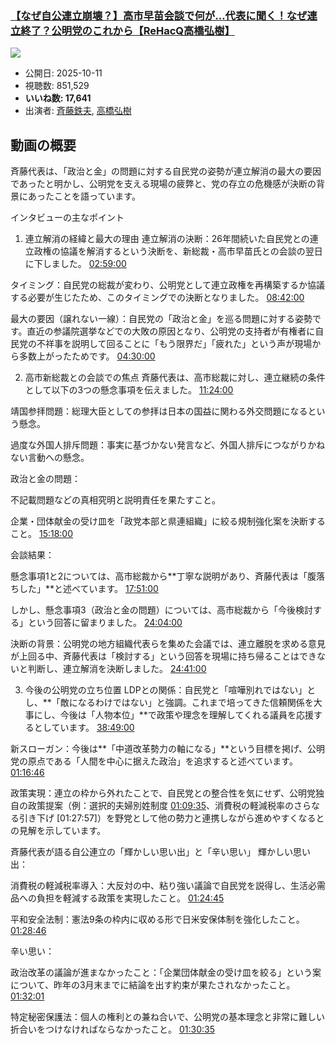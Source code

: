 ### [【なぜ自公連立崩壊？】高市早苗会談で何が…代表に聞く！なぜ連立終了？公明党のこれから【ReHacQ高橋弘樹】](https://www.youtube.com/watch?v=MOY5qRsVZjc)
[![](https://img.youtube.com/vi/MOY5qRsVZjc/sddefault.jpg)](https://www.youtube.com/watch?v=MOY5qRsVZjc)
-   公開日: 2025-10-11
-   視聴数: 851,529
-   **いいね数: 17,641**
-   出演者: [斉藤鉄夫](/rehacq_fan/people/斉藤鉄夫 "wikilink"), [高橋弘樹](/rehacq_fan/people/高橋弘樹 "wikilink")


## 動画の概要

斉藤代表は、「政治と金」の問題に対する自民党の姿勢が連立解消の最大の要因であったと明かし、公明党を支える現場の疲弊と、党の存立の危機感が決断の背景にあったことを語っています。

インタビューの主なポイント
1. 連立解消の経緯と最大の理由
連立解消の決断：26年間続いた自民党との連立政権の協議を解消するという決断を、新総裁・高市早苗氏との会談の翌日に下しました。 [02:59:00](https://www.youtube.com/watch?v=MOY5qRsVZjc&t=10740s)

タイミング：自民党の総裁が変わり、公明党として連立政権を再構築するか協議する必要が生じたため、このタイミングでの決断となりました。 [08:42:00](https://www.youtube.com/watch?v=MOY5qRsVZjc&t=31320s)

最大の要因（譲れない一線）：自民党の「政治と金」を巡る問題に対する姿勢です。直近の参議院選挙などでの大敗の原因となり、公明党の支持者が有権者に自民党の不祥事を説明して回ることに「もう限界だ」「疲れた」という声が現場から多数上がったためです。 [04:30:00](https://www.youtube.com/watch?v=MOY5qRsVZjc&t=16200s)

2. 高市新総裁との会談での焦点
斉藤代表は、高市総裁に対し、連立継続の条件として以下の3つの懸念事項を伝えました。 [11:24:00](https://www.youtube.com/watch?v=MOY5qRsVZjc&t=41040s)

靖国参拝問題：総理大臣としての参拝は日本の国益に関わる外交問題になるという懸念。

過度な外国人排斥問題：事実に基づかない発言など、外国人排斥につながりかねない言動への懸念。

政治と金の問題：

不記載問題などの真相究明と説明責任を果たすこと。

企業・団体献金の受け皿を「政党本部と県連組織」に絞る規制強化案を決断すること。 [15:18:00](https://www.youtube.com/watch?v=MOY5qRsVZjc&t=55080s)

会談結果：

懸念事項1と2については、高市総裁から**丁寧な説明があり、斉藤代表は「腹落ちした」**と述べています。 [17:51:00](https://www.youtube.com/watch?v=MOY5qRsVZjc&t=64260s)

しかし、懸念事項3（政治と金の問題）については、高市総裁から「今後検討する」という回答に留まりました。 [24:04:00](https://www.youtube.com/watch?v=MOY5qRsVZjc&t=86640s)

決断の背景：公明党の地方組織代表らを集めた会議では、連立離脱を求める意見が上回る中、斉藤代表は「検討する」という回答を現場に持ち帰ることはできないと判断し、連立解消を決断しました。 [24:41:00](https://www.youtube.com/watch?v=MOY5qRsVZjc&t=88860s)

3. 今後の公明党の立ち位置
LDPとの関係：自民党と「喧嘩別れではない」とし、**「敵になるわけではない」と強調。これまで培ってきた信頼関係を大事にし、今後は「人物本位」**で政策や理念を理解してくれる議員を応援するとしています。 [38:49:00](https://www.youtube.com/watch?v=MOY5qRsVZjc&t=139740s)

新スローガン：今後は**「中道改革勢力の軸になる」**という目標を掲げ、公明党の原点である「人間を中心に据えた政治」を追求すると述べています。 [01:16:46](https://www.youtube.com/watch?v=MOY5qRsVZjc&t=4606s)

政策実現：連立の枠から外れたことで、自民党との整合性を気にせず、公明党独自の政策提案（例：選択的夫婦別姓制度 [01:09:35](https://www.youtube.com/watch?v=MOY5qRsVZjc&t=4175s)、消費税の軽減税率のさらなる引き下げ [01:27:57]）を野党として他の勢力と連携しながら進めやすくなるとの見解を示しています。

斉藤代表が語る自公連立の「輝かしい思い出」と「辛い思い」
輝かしい思い出：

消費税の軽減税率導入：大反対の中、粘り強い議論で自民党を説得し、生活必需品への負担を軽減する政策を実現したこと。 [01:24:45](https://www.youtube.com/watch?v=MOY5qRsVZjc&t=5085s)

平和安全法制：憲法9条の枠内に収める形で日米安保体制を強化したこと。 [01:28:46](https://www.youtube.com/watch?v=MOY5qRsVZjc&t=5326s)

辛い思い：

政治改革の議論が進まなかったこと：「企業団体献金の受け皿を絞る」という案について、昨年の3月末までに結論を出す約束が果たされなかったこと。 [01:32:01](https://www.youtube.com/watch?v=MOY5qRsVZjc&t=5521s)

特定秘密保護法：個人の権利との兼ね合いで、公明党の基本理念と非常に難しい折合いをつけなければならなかったこと。 [01:30:35](https://www.youtube.com/watch?v=MOY5qRsVZjc&t=5435s)
